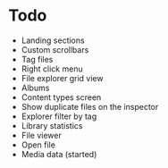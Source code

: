 

# Todo

- Landing sections
- Custom scrollbars
- Tag files
- Right click menu
- File explorer grid view
- Albums
- Content types screen
- Show duplicate files on the inspector
- Explorer filter by tag
- Library statistics
- File viewer
- Open file
- Media data (started)